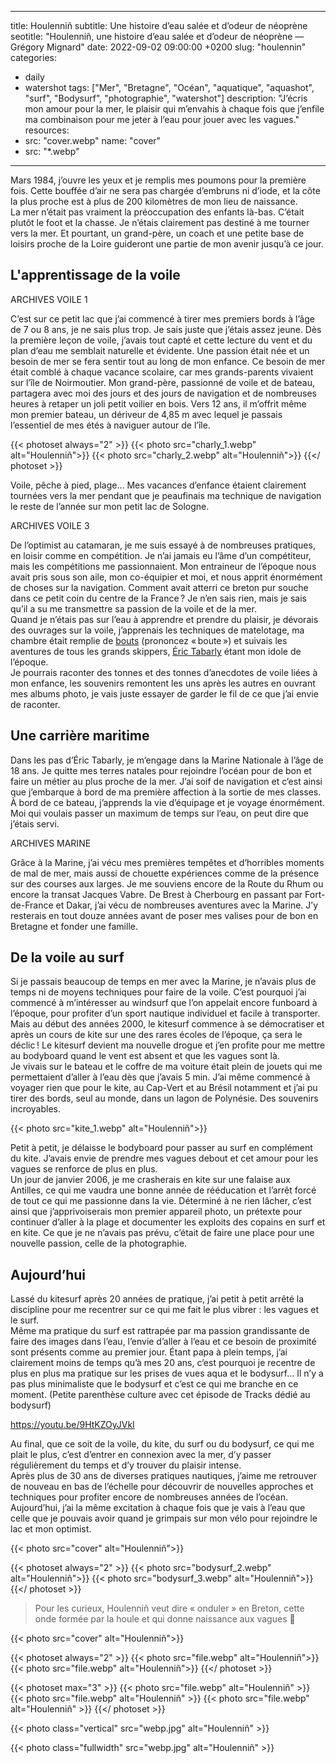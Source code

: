 
---
title: Houlenniñ
subtitle: Une histoire d’eau salée et d’odeur de néoprène 
seotitle: "Houlenniñ, une histoire d’eau salée et d’odeur de néoprène — Grégory Mignard"
date: 2022-09-02 09:00:00 +0200
slug: "houlennin"
categories:
- daily
- watershot
tags: ["Mer", "Bretagne", "Océan", "aquatique", "aquashot", "surf", "Bodysurf", "photographie", "watershot"]
description: "J’écris mon amour pour la mer, le plaisir qui m’envahis à chaque fois que j’enfile ma combinaison pour me jeter à l’eau pour jouer avec les vagues."
resources:
- src: "cover.webp"
  name: "cover"
- src: "*.webp"
---

Mars 1984, j’ouvre les yeux et je remplis mes poumons pour la première fois. Cette bouffée d’air ne sera pas chargée d’embruns ni d’iode, et la côte la plus proche est à plus de 200 kilomètres de mon lieu de naissance.  
La mer n’était pas vraiment la préoccupation des enfants là-bas. C’était plutôt le foot et la chasse. Je n’étais clairement pas destiné à me tourner vers la mer. Et pourtant, un grand-père, un coach et une petite base de loisirs proche de la Loire guideront une partie de mon avenir jusqu’à ce jour.

## L'apprentissage de la voile

ARCHIVES VOILE 1

C’est sur ce petit lac que j’ai commencé à tirer mes premiers bords à l’âge de 7 ou 8 ans, je ne sais plus trop. Je sais juste que j’étais assez jeune. Dès la première leçon de voile, j’avais tout capté et cette lecture du vent et du plan d’eau me semblait naturelle et évidente. Une passion était née et un besoin de mer se fera sentir tout au long de mon enfance. Ce besoin de mer était comblé à chaque vacance scolaire, car mes grands-parents vivaient sur l’île de Noirmoutier. Mon grand-père, passionné de voile et de bateau, partagera avec moi des jours et des jours de navigation et de nombreuses heures à retaper un joli petit voilier en bois. Vers 12 ans, il m’offrit même mon premier bateau, un dériveur de 4,85 m avec lequel je passais l’essentiel de mes étés à naviguer autour de l’île.  

{{< photoset always="2" >}}
{{< photo src="charly_1.webp" alt="Houlenniñ">}}
{{< photo src="charly_2.webp" alt="Houlenniñ">}}
{{</ photoset >}}
 
Voile, pêche à pied, plage… Mes vacances d’enfance étaient clairement tournées vers la mer pendant que je peaufinais ma technique de navigation le reste de l’année sur mon petit lac de Sologne.  

ARCHIVES VOILE 3

De l’optimist au catamaran, je me suis essayé à de nombreuses pratiques, en loisir comme en compétition. Je n’ai jamais eu l’âme d’un compétiteur, mais les compétitions me passionnaient. Mon entraineur de l’époque nous avait pris sous son aile, mon co-équipier et moi, et nous apprit énormément de choses sur la navigation. Comment avait atterri ce breton pur souche dans ce petit coin du centre de la France ? Je n’en sais rien, mais je sais qu’il a su me transmettre sa passion de la voile et de la mer.  
Quand je n’étais pas sur l’eau à apprendre et prendre du plaisir, je dévorais des ouvrages sur la voile, j’apprenais les techniques de matelotage, ma chambre était remplie de [bouts](https://fr.wikipedia.org/wiki/Bout_(cordage)) (prononcez « boute ») et suivais les aventures de tous les grands skippers, [Éric Tabarly](https://fr.wikipedia.org/wiki/Éric_Tabarly) étant mon idole de l’époque.  
Je pourrais raconter des tonnes et des tonnes d’anecdotes de voile liées à mon enfance, les souvenirs remontent les uns après les autres en ouvrant mes albums photo, je vais juste essayer de garder le fil de ce que j’ai envie de raconter.

## Une carrière maritime

Dans les pas d’Éric Tabarly, je m’engage dans la Marine Nationale à l’âge de 18 ans. Je quitte mes terres natales pour rejoindre l’océan pour de bon et faire un métier au plus proche de la mer. J’ai soif de navigation et c’est ainsi que j’embarque à bord de ma première affection à la sortie de mes classes. À bord de ce bateau, j’apprends la vie d’équipage et je voyage énormément. Moi qui voulais passer un maximum de temps sur l’eau, on peut dire que j’étais servi.  

ARCHIVES MARINE

Grâce à la Marine, j’ai vécu mes premières tempêtes et d’horribles moments de mal de mer, mais aussi de chouette expériences comme de la présence sur des courses aux larges. Je me souviens encore de la Route du Rhum ou encore la transat Jacques Vabre. De Brest à Cherbourg en passant par Fort-de-France et Dakar, j’ai vécu de nombreuses aventures avec la Marine. J’y resterais en tout douze années avant de poser mes valises pour de bon en Bretagne et fonder une famille.

## De la voile au surf

Si je passais beaucoup de temps en mer avec la Marine, je n’avais plus de temps ni de moyens techniques pour faire de la voile. C’est pourquoi j’ai commencé à m’intéresser au windsurf que l’on appelait encore funboard à l’époque, pour profiter d’un sport nautique individuel et facile à transporter. Mais au début des années 2000, le kitesurf commence à se démocratiser et après un cours de kite sur une des rares écoles de l’époque, ça sera le déclic ! Le kitesurf devient ma nouvelle drogue et j’en profite pour me mettre au bodyboard quand le vent est absent et que les vagues sont là.  
Je vivais sur le bateau et le coffre de ma voiture était plein de jouets qui me permettaient d’aller à l’eau dès que j’avais 5 min. J’ai même commencé à voyager rien que pour le kite, au Cap-Vert et au Brésil notamment et j’ai pu tirer des bords, seul au monde, dans un lagon de Polynésie. Des souvenirs incroyables.

{{< photo src="kite_1.webp" alt="Houlenniñ">}}

Petit à petit, je délaisse le bodyboard pour passer au surf en complément du kite. J’avais envie de prendre mes vagues debout et cet amour pour les vagues se renforce de plus en plus.  
Un jour de janvier 2006, je me crasherais en kite sur une falaise aux Antilles, ce qui me vaudra une bonne année de rééducation et l’arrêt forcé de tout ce qui me passionne dans la vie. Déterminé à ne rien lâcher, c’est ainsi que j’apprivoiserais mon premier appareil photo, un prétexte pour continuer d’aller à la plage et documenter les exploits des copains en surf et en kite. Ce que je ne n’avais pas prévu, c’était de faire une place pour une nouvelle passion, celle de la photographie. 

## Aujourd’hui

Lassé du kitesurf après 20 années de pratique, j’ai petit à petit arrêté la discipline pour me recentrer sur ce qui me fait le plus vibrer : les vagues et le surf.  
Même ma pratique du surf est rattrapée par ma passion grandissante de faire des images dans l’eau, l’envie d’aller à l’eau et ce besoin de proximité sont présents comme au premier jour. Étant papa à plein temps, j’ai clairement moins de temps qu’à mes 20 ans, c’est pourquoi je recentre de plus en plus ma pratique sur les prises de vues aqua et le bodysurf… Il n’y a pas plus minimaliste que le bodysurf et c’est ce qui me branche en ce moment. (Petite parenthèse culture avec cet épisode de Tracks dédié au bodysurf)

<https://youtu.be/9HtKZOyJVkI>

Au final, que ce soit de la voile, du kite, du surf ou du bodysurf, ce qui me plait le plus, c’est d’entrer en connexion avec la mer, d’y passer régulièrement du temps et d’y trouver du plaisir intense.  
Après plus de 30 ans de diverses pratiques nautiques, j’aime me retrouver de nouveau en bas de l’échelle pour découvrir de nouvelles approches et techniques pour profiter encore de nombreuses années de l’océan. Aujourd’hui, j’ai la même excitation à chaque fois que je vais à l’eau que celle que je pouvais avoir quand je grimpais sur mon vélo pour rejoindre le lac et mon optimist.

{{< photo src="cover" alt="Houlenniñ">}}

{{< photoset always="2" >}}
{{< photo src="bodysurf_2.webp" alt="Houlenniñ">}}
{{< photo src="bodysurf_3.webp" alt="Houlenniñ">}}
{{</ photoset >}}

> Pour les curieux, Houlenniñ veut dire « onduler » en Breton, cette onde formée par la houle et qui donne naissance aux vagues 🤙

{{< photo src="cover" alt="Houlenniñ">}}

{{< photoset always="2" >}}
{{< photo src="file.webp" alt="Houlenniñ">}}
{{< photo src="file.webp" alt="Houlenniñ">}}
{{</ photoset >}}

{{< photoset max="3" >}}
  {{< photo src="file.webp" alt="Houlenniñ" >}}
  {{< photo src="file.webp" alt="Houlenniñ" >}}
  {{< photo src="file.webp" alt="Houlenniñ" >}}
{{</ photoset >}}

{{< photo class="vertical" src="webp.jpg" alt="Houlenniñ" >}}

{{< photo class="fullwidth" src="webp.jpg" alt="Houlenniñ" >}}


